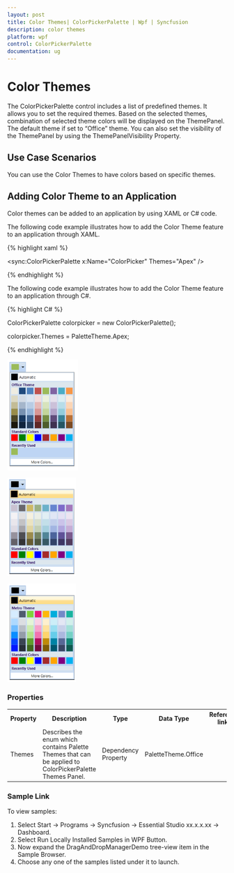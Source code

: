 ```yaml
---
layout: post
title: Color Themes| ColorPickerPalette | Wpf | Syncfusion
description: color themes
platform: wpf
control: ColorPickerPalette
documentation: ug
---
```


# Color Themes

The ColorPickerPalette control includes a list of predefined themes. It allows you to set the required themes. Based on the selected themes, combination of selected theme colors will be displayed on the ThemePanel. The default theme if set to “Office” theme. You can also set the visibility of the ThemePanel by using the ThemePanelVisibility Property.

## Use Case Scenarios

You can use the Color Themes to have colors based on specific themes.

## Adding Color Theme to an Application 

Color themes can be added to an application by using XAML or C# code.

The following code example illustrates how to add the Color Theme feature to an application through XAML.

{% highlight xaml %}





<sync:ColorPickerPalette x:Name="ColorPicker" Themes="Apex" />

{% endhighlight %}



The following code example illustrates how to add the Color Theme feature to an application through C#.

{% highlight C# %}





ColorPickerPalette colorpicker = new ColorPickerPalette();

colorpicker.Themes = PaletteTheme.Apex;

{% endhighlight %}



![](Color-Themes_images/Color-Themes_img1.png)





![](Color-Themes_images/Color-Themes_img2.png)





![](Color-Themes_images/Color-Themes_img3.png)





### Properties



<table>
<tr>
<th>
Property </th><th>
Description </th><th>
Type </th><th>
Data Type </th><th>
Reference links </th></tr>
<tr>
<td>
Themes</td><td>
Describes the enum which contains Palette Themes that can be applied to ColorPickerPalette Themes Panel.</td><td>
Dependency Property</td><td>
PaletteTheme.Office</td><td>
</td></tr>
</table>


### Sample Link

To view samples: 

1. Select Start -> Programs -> Syncfusion -> Essential Studio xx.x.x.xx -> Dashboard.
2. Select   Run Locally Installed Samples in WPF Button.
3. Now expand the DragAndDropManagerDemo tree-view item in the Sample Browser.
4. Choose any one of the samples listed under it to launch. 



